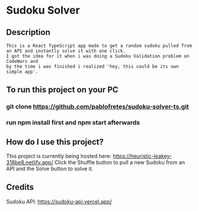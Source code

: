 # Sudoku Solver

## Description
  
    This is a React TypeScript app made to get a random sudoku pulled from an API and instantly solve it with one click.
    I got the idea for it when i was doing a Sudoku Validation problem on CodeWars and
    by the time i was finished i realized 'hey, this could be its own simple app'.
    
## To run this project on your PC
 
### git clone https://github.com/pablofretes/sudoku-solver-ts.git
 
### run npm install first and npm start afterwards

## How do I use this project?
 
 This project is currently being hosted here: https://heuristic-leakey-318be8.netlify.app/
 Click the Shuffle button to pull a new Sudoku from an API and the Solve button to solve it.
 
 ## Credits
 
 Sudoku API: https://sudoku-api.vercel.app/
